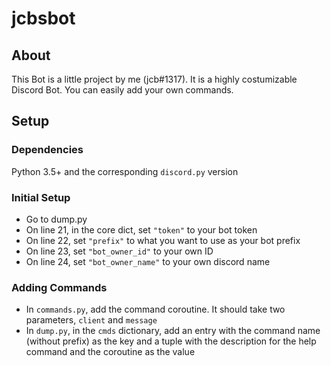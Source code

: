 # jcbsbot
## About
This Bot is a little project by me (jcb#1317). It is a highly costumizable Discord Bot. You can easily add your own commands.
## Setup
### Dependencies
Python 3.5+ and the corresponding `discord.py` version
### Initial Setup

   * Go to dump.py
   * On line 21, in the core dict, set `"token"` to your bot token
   * On line 22, set `"prefix"` to what you want to use as your bot prefix
   * On line 23, set `"bot_owner_id"` to your own ID
   * On line 24, set `"bot_owner_name"` to your own discord name

### Adding Commands

   * In `commands.py`, add the command coroutine. It should take two parameters, `client` and `message`
   * In `dump.py`, in the `cmds` dictionary, add an entry with the command name (without prefix) as the key and a tuple with the description for the help command and the coroutine as the value

